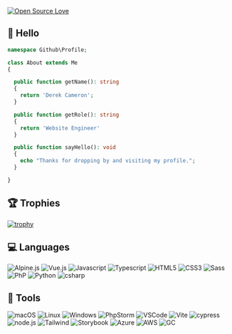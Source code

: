 [![Open Source Love](https://badges.frapsoft.com/os/v2/open-source.svg?v=103)](https://github.com/ellerbrock/open-source-badges/)

## 👋 Hello

```php
namespace Github\Profile;

class About extends Me
{

  public function getName(): string
  {
    return 'Derek Cameron';
  }

  public function getRole(): string
  {
    return 'Website Engineer'
  }

  public function sayHello(): void
  {
    echo "Thanks for dropping by and visiting my profile.";
  }

}

```

## 🏆 Trophies

[![trophy](https://github-profile-trophy.vercel.app/?username=deek87&theme=nord)](https://github.com/ryo-ma/github-profile-trophy)

## 💻 Languages

![Alpine.js](https://img.shields.io/badge/-alpine.js-informational?logo=alpine.js&style=for-the-badge&logoColor=black&color=8BC0D0)
![Vue.js](https://img.shields.io/badge/-vue-informational?logo=vue.js&style=for-the-badge&logoColor=white&color=4FC08D)
![Javascript](https://img.shields.io/badge/-javascript-informational?logo=javascript&style=for-the-badge&logoColor=black&color=F7DF1E)
![Typescript](https://img.shields.io/badge/-typescript-informational?logo=typescript&style=for-the-badge&logoColor=white&color=3178C6)
![HTML5](https://img.shields.io/badge/-HTML5-informational?logo=HTML5&style=for-the-badge&logoColor=white&color=E34F26)
![CSS3](https://img.shields.io/badge/-CSS3-informational?logo=CSS3&style=for-the-badge&logoColor=white&color=1572B6)
![Sass](https://img.shields.io/badge/-Sass-informational?logo=Sass&style=for-the-badge&logoColor=white&color=CC6699)
![PhP](https://img.shields.io/badge/-php-informational?logo=php&style=for-the-badge&logoColor=white&color=777BB4)
![Python](https://img.shields.io/badge/-python-informational?logo=python&style=for-the-badge&logoColor=white&color=3776AB)
![csharp](https://img.shields.io/badge/-csharp-informational?logo=csharp&style=for-the-badge&logoColor=white&color=239120)

## 🧰 Tools

![macOS](https://img.shields.io/badge/-mac%20-informational?logo=apple&style=for-the-badge&logoColor=white&color=98989d)
![Linux](https://img.shields.io/badge/-linux-informational?logo=linux&style=for-the-badge&logoColor=black&color=FCC624)
![Windows](https://img.shields.io/badge/-windows-informational?logo=windows&style=for-the-badge&logoColor=white&color=0078D6)
![PhpStorm](https://img.shields.io/badge/-php%20storm-informational?logo=PhpStorm&style=for-the-badge&logoColor=white&color=777BB4)
![VSCode](https://img.shields.io/badge/-VS%20code-informational?logo=VisualStudioCode&style=for-the-badge&logoColor=white&color=007ACC)
![Vite](https://img.shields.io/badge/-vite-informational?logo=vite&style=for-the-badge&logoColor=white&color=646CFF)
![cypress](https://img.shields.io/badge/-cypress-informational?logo=cypress&style=for-the-badge&logoColor=white&color=17202C)
![node.js](https://img.shields.io/badge/-node.js-informational?logo=node.js&style=for-the-badge&logoColor=white&color=339933)
![Tailwind](https://img.shields.io/badge/-tailwindcss-informational?logo=tailwind%20CSS&style=for-the-badge&logoColor=white&color=06B6D4)
![Storybook](https://img.shields.io/badge/-storybook-informational?logo=storybook&style=for-the-badge&logoColor=white&color=FF4785)
![Azure](https://img.shields.io/badge/-Azure-informational?logo=microsoftazure&style=for-the-badge&logoColor=white&color=0078D4)
![AWS](https://img.shields.io/badge/-AWS-informational?logo=amazonaws&style=for-the-badge&logoColor=white&color=232F3E)
![GC](https://img.shields.io/badge/-google%20cloud-informational?logo=googlecloud&style=for-the-badge&logoColor=white&color=4285F4)
